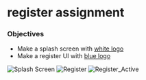 <h1>register assignment</h1>

<h3>Objectives</h3>

<ul>
    <li>Make a splash screen with <a href="https://github.com/alirabah93/Android/blob/master/harriAssignments/JobFinder/assignmentResources/svg/Logo.svg">white logo</a></li>
    <li>Make a register UI with <a href="https://github.com/alirabah93/Android/blob/master/harriAssignments/JobFinder/assignmentResources/svg/Logo_blue.svg">blue logo</a></li>
</ul>

<img scr="https://github.com/alirabah93/Android/blob/master/harriAssignments/JobFinder/assignmentResources/screenShots/Splash.png" alt="Splash Screen"/>
<img scr="https://github.com/alirabah93/Android/blob/master/harriAssignments/JobFinder/assignmentResources/screenShots/Register.png" alt="Register"/>
<img scr="https://github.com/alirabah93/Android/blob/master/harriAssignments/JobFinder/assignmentResources/screenShots/Register_-_Active.png" alt="Register_Active"/>




